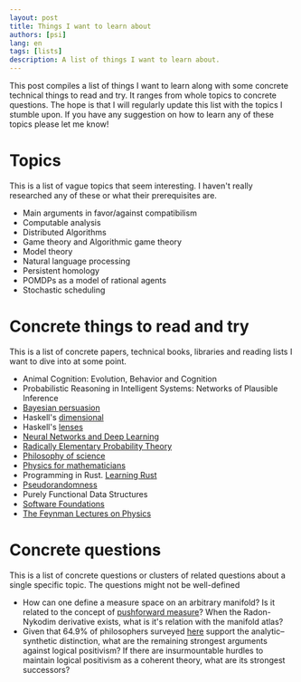 ```yaml
---
layout: post
title: Things I want to learn about
authors: [psi]
lang: en
tags: [lists]
description: A list of things I want to learn about.
---
```


This post compiles a list of things I want to learn along with some concrete technical things to read and try.
It ranges from whole topics to concrete questions.
The hope is that I will regularly update this list with the topics I stumble upon.
If you have any suggestion on how to learn any of these topics please let me know!

# Topics

This is a list of vague topics that seem interesting.
I haven't really researched any of these or what their prerequisites are.

- Main arguments in favor/against compatibilism
- Computable analysis
- Distributed Algorithms
- Game theory and Algorithmic game theory
- Model theory
- Natural language processing
- Persistent homology
- POMDPs as a model of rational agents
- Stochastic scheduling

# Concrete things to read and try

This is a list of concrete papers, technical books, libraries and reading lists I want to dive into at some point.

- Animal Cognition: Evolution, Behavior and Cognition
- Probabilistic Reasoning in Intelligent Systems: Networks of Plausible Inference
- [Bayesian persuasion](http://faculty.chicagobooth.edu/emir.kamenica/documents/bayesianPersuasion.pdf)
- Haskell's [dimensional](https://hackage.haskell.org/package/dimensional)
- Haskell's [lenses](https://leanpub.com/lenses)
- [Neural Networks and Deep Learning](http://neuralnetworksanddeeplearning.com/)
- [Radically Elementary Probability Theory](https://web.math.princeton.edu/~nelson/books/rept.pdf)
- [Philosophy of science](https://codual.github.io/2016/09/18/filosofia-de-la-ciencia/)
- [Physics for mathematicians](https://physics.stackexchange.com/questions/6047)
- Programming in Rust. [Learning Rust](https://learning-rust.github.io/)
- [Pseudorandomness](http://people.seas.harvard.edu/~salil/pseudorandomness/)
- Purely Functional Data Structures
- [Software Foundations](https://softwarefoundations.cis.upenn.edu/current/index.html)
- [The Feynman Lectures on Physics](http://www.feynmanlectures.caltech.edu/)

# Concrete questions

This is a list of concrete questions or clusters of related questions about a single specific topic.
The questions might not be well-defined

- How can one define a measure space on an arbitrary manifold? 
  Is it related to the concept of [pushforward measure](https://en.wikipedia.org/wiki/Pushforward_measure)?
  When the Radon-Nykodim derivative exists, what is it's relation with the manifold atlas?
- Given that 64.9% of philosophers surveyed [here](https://pinboard.in/u:mx_psi/b:6cc8789e74db) support the analytic–synthetic distinction, what are the remaining 
  strongest arguments against logical positivism? If there are insurmountable hurdles to maintain logical positivism 
  as a coherent theory, what are its strongest successors?

